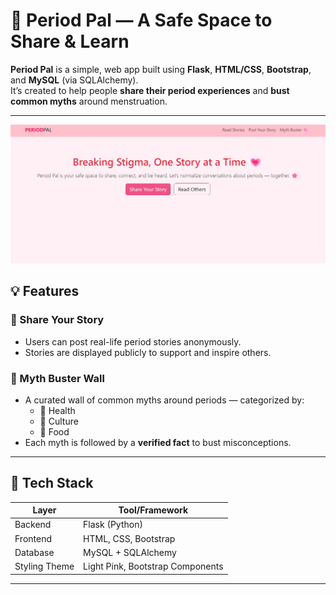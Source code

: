 # 🌸 Period Pal — A Safe Space to Share & Learn

**Period Pal** is a simple, web app built using **Flask**, **HTML/CSS**, **Bootstrap**, and **MySQL** (via SQLAlchemy).  
It’s created to help people **share their period experiences** and **bust common myths** around menstruation.

---

![Landing Page](https://github.com/Khawaish2006/periodpal/blob/main/Screenshot%202025-06-25%20205903.png)
## 💡 Features

### 📝 Share Your Story
- Users can post real-life period stories anonymously.
- Stories are displayed publicly to support and inspire others.

### 🧠 Myth Buster Wall
- A curated wall of common myths around periods — categorized by:
  - 💪 Health  
  - 🧕 Culture  
  - 🍱 Food
- Each myth is followed by a **verified fact** to bust misconceptions.
---

## 🔧 Tech Stack

| Layer         | Tool/Framework    |
|---------------|-------------------|
| Backend       | Flask (Python)    |
| Frontend      | HTML, CSS, Bootstrap |
| Database      | MySQL + SQLAlchemy |
| Styling Theme | Light Pink, Bootstrap Components |

---
